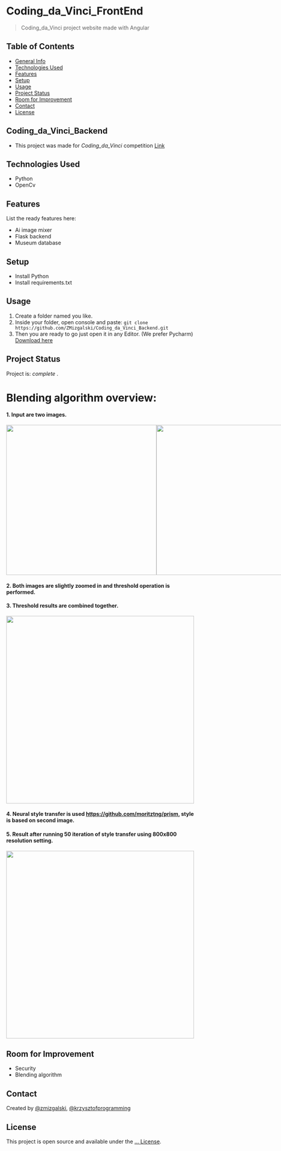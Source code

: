 # Coding_da_Vinci_FrontEnd
> Coding_da_Vinci project website made with Angular

## Table of Contents
* [General Info](#general-information)
* [Technologies Used](#technologies-used)
* [Features](#features)
* [Setup](#setup)
* [Usage](#usage)
* [Project Status](#project-status)
* [Room for Improvement](#room-for-improvement)
* [Contact](#contact)
* [License](#license)

## Coding_da_Vinci_Backend
- This project was made for _Coding_da_Vinci_ competition [Link](https://codingdavinci.de/)

## Technologies Used
- Python
- OpenCv

## Features
List the ready features here:
- Ai image mixer
- Flask backend
- Museum database

## Setup
- Install Python 
- Install requirements.txt

## Usage
1. Create a folder named you like.
2. Inside your folder, open console and paste: `git clone https://github.com/ZMizgalski/Coding_da_Vinci_Backend.git`
3. Then you are ready to go just open it in any Editor. (We prefer Pycharm) [Download here](https://www.jetbrains.com/pycharm/)

## Project Status
Project is:  _complete_ .

# Blending algorithm overview:
#### 1. Input are two images.
<div style="display: flex">
  <img src="https://user-images.githubusercontent.com/61599048/164991130-a6e60cd7-7671-4ac8-9c92-01027cb57fca.jpg" style="width: 400px"/>
  <img src ="https://user-images.githubusercontent.com/61599048/164991142-5c165050-c5fd-4026-85c6-955dd43beedf.jpg" style="width: 400px"/>
</div>

#### 2. Both images are slightly zoomed in and threshold operation is performed.
#### 3. Threshold results are combined together.
<img src="https://user-images.githubusercontent.com/61599048/164991229-7bc771f0-5293-43f5-951a-46541e268137.jpg" style="height: 500px"/>

#### 4. Neural style transfer is used https://github.com/moritztng/prism, style is based on second image.
#### 5. Result after running 50 iteration of style transfer using 800x800 resolution setting.
<img src="https://user-images.githubusercontent.com/61599048/164991363-390933b6-ee94-400a-be3f-b15dde0dc5db.jpg" style="height: 500px"/>  

## Room for Improvement
- Security
- Blending algorithm

## Contact
Created by [@zmizgalski](https://zmizgalski.github.io/), [@krzysztofprogramming](https://krzysztofprogramming.github.io/)


## License
This project is open source and available under the [... License](https://github.com/ZMizgalski/Coding_da_Vinci_Backend/blob/master/LICENSE).
